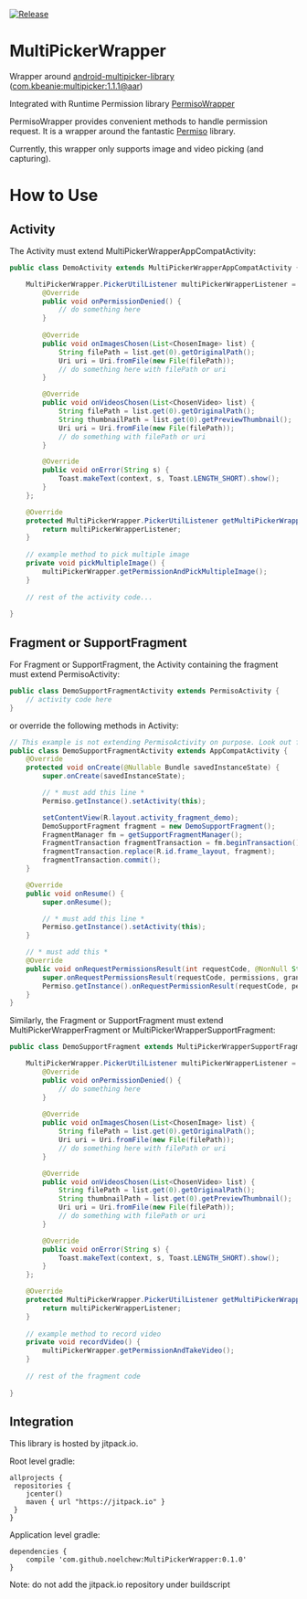 [![Release](https://jitpack.io/v/noelchew/MultiPickerWrapper.svg)](https://jitpack.io/#noelchew/MultiPickerWrapper)
# MultiPickerWrapper
Wrapper around [android-multipicker-library](https://github.com/coomar2841/android-multipicker-library) ([com.kbeanie:multipicker:1.1.1@aar](https://mvnrepository.com/artifact/com.kbeanie/multipicker/1.1.1))

Integrated with Runtime Permission library [PermisoWrapper](https://github.com/NoelChew/PermisoWrapper)

PermisoWrapper provides convenient methods to handle permission request. It is a wrapper around the fantastic [Permiso](https://github.com/greysonp/permiso) library.

Currently, this wrapper only supports image and video picking (and capturing).

# How to Use
## Activity
The Activity must extend MultiPickerWrapperAppCompatActivity:

```java
public class DemoActivity extends MultiPickerWrapperAppCompatActivity {

    MultiPickerWrapper.PickerUtilListener multiPickerWrapperListener = new MultiPickerWrapper.PickerUtilListener() {
        @Override
        public void onPermissionDenied() {
            // do something here
        }
        
        @Override
        public void onImagesChosen(List<ChosenImage> list) {
            String filePath = list.get(0).getOriginalPath();
            Uri uri = Uri.fromFile(new File(filePath));
            // do something here with filePath or uri
        }

        @Override
        public void onVideosChosen(List<ChosenVideo> list) {
            String filePath = list.get(0).getOriginalPath();
            String thumbnailPath = list.get(0).getPreviewThumbnail();
            Uri uri = Uri.fromFile(new File(filePath));
            // do something with filePath or uri
        }

        @Override
        public void onError(String s) {
            Toast.makeText(context, s, Toast.LENGTH_SHORT).show();
        }
    };

    @Override
    protected MultiPickerWrapper.PickerUtilListener getMultiPickerWrapperListener() {
        return multiPickerWrapperListener;
    }
    
    // example method to pick multiple image
    private void pickMultipleImage() {
        multiPickerWrapper.getPermissionAndPickMultipleImage();
    }
    
    // rest of the activity code...
    
}

```

## Fragment or SupportFragment
For Fragment or SupportFragment, the Activity containing the fragment must extend PermisoActivity:

```java
public class DemoSupportFragmentActivity extends PermisoActivity {
    // activity code here
}
```

or override the following methods in Activity:

```java
// This example is not extending PermisoActivity on purpose. Look out for comments surrounded by *
public class DemoSupportFragmentActivity extends AppCompatActivity {
    @Override
    protected void onCreate(@Nullable Bundle savedInstanceState) {
        super.onCreate(savedInstanceState);

        // * must add this line *
        Permiso.getInstance().setActivity(this);

        setContentView(R.layout.activity_fragment_demo);
        DemoSupportFragment fragment = new DemoSupportFragment();
        FragmentManager fm = getSupportFragmentManager();
        FragmentTransaction fragmentTransaction = fm.beginTransaction();
        fragmentTransaction.replace(R.id.frame_layout, fragment);
        fragmentTransaction.commit();
    }

    @Override
    public void onResume() {
        super.onResume();

        // * must add this line *
        Permiso.getInstance().setActivity(this);
    }

    // * must add this *
    @Override
    public void onRequestPermissionsResult(int requestCode, @NonNull String[] permissions, @NonNull int[] grantResults) {
        super.onRequestPermissionsResult(requestCode, permissions, grantResults);
        Permiso.getInstance().onRequestPermissionResult(requestCode, permissions, grantResults);
    }
}
```

Similarly, the Fragment or SupportFragment must extend MultiPickerWrapperFragment or MultiPickerWrapperSupportFragment:

```java
public class DemoSupportFragment extends MultiPickerWrapperSupportFragment {

    MultiPickerWrapper.PickerUtilListener multiPickerWrapperListener = new MultiPickerWrapper.PickerUtilListener() {
        @Override
        public void onPermissionDenied() {
            // do something here
        }
        
        @Override
        public void onImagesChosen(List<ChosenImage> list) {
            String filePath = list.get(0).getOriginalPath();
            Uri uri = Uri.fromFile(new File(filePath));
            // do something here with filePath or uri
        }

        @Override
        public void onVideosChosen(List<ChosenVideo> list) {
            String filePath = list.get(0).getOriginalPath();
            String thumbnailPath = list.get(0).getPreviewThumbnail();
            Uri uri = Uri.fromFile(new File(filePath));
            // do something with filePath or uri
        }

        @Override
        public void onError(String s) {
            Toast.makeText(context, s, Toast.LENGTH_SHORT).show();
        }
    };

    @Override
    protected MultiPickerWrapper.PickerUtilListener getMultiPickerWrapperListener() {
        return multiPickerWrapperListener;
    }
    
    // example method to record video
    private void recordVideo() {
        multiPickerWrapper.getPermissionAndTakeVideo();
    }
    
    // rest of the fragment code
    
}
```


## Integration
This library is hosted by jitpack.io.

Root level gradle:
```
allprojects {
 repositories {
    jcenter()
    maven { url "https://jitpack.io" }
 }
}
```

Application level gradle:
```
dependencies {
    compile 'com.github.noelchew:MultiPickerWrapper:0.1.0'
}
```
Note: do not add the jitpack.io repository under buildscript
